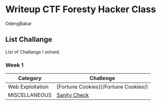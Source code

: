 # Writeup CTF Foresty Hacker Class
OdengBakar

## List Challange
List of Challange I solved.

### Week 1
| Category | Challenge |
| --- | --- |
| Web Exploitation | [Fortune Cookies](/Fortune Cookies/)
| MISCELLANEOUS | [Sanity Check](/Judul%203/)
